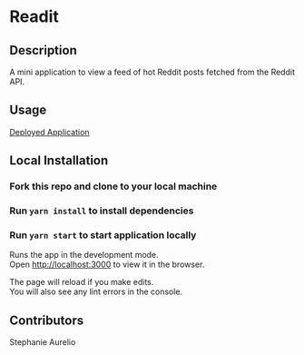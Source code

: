 # Readit
## Description

A mini application to view a feed of hot Reddit posts fetched from the Reddit API.

## Usage

[Deployed Application](https://cocky-swartz-f47a14.netlify.app/)

## Local Installation

### Fork this repo and clone to your local machine

### Run `yarn install` to install dependencies

### Run `yarn start` to start application locally

Runs the app in the development mode.<br />
Open [http://localhost:3000](http://localhost:3000) to view it in the browser.

The page will reload if you make edits.<br />
You will also see any lint errors in the console.

## Contributors

Stephanie Aurelio



